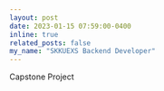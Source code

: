 ```yaml
---
layout: post
date: 2023-01-15 07:59:00-0400
inline: true
related_posts: false
my_name: "SKKUEXS Backend Developer"
---
```

Capstone Project